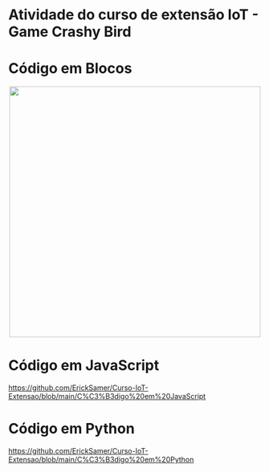 # Atividade do curso de extensão IoT - Game Crashy Bird

# Código em Blocos
<p align ="center">
  <img width="500" src="https://user-images.githubusercontent.com/111182529/193355745-5113fab0-9e2b-4601-b82d-0a0f8273c2e2.png">
</p>

# Código em JavaScript
https://github.com/ErickSamer/Curso-IoT-Extensao/blob/main/C%C3%B3digo%20em%20JavaScript

# Código em Python
https://github.com/ErickSamer/Curso-IoT-Extensao/blob/main/C%C3%B3digo%20em%20Python

